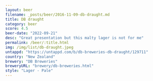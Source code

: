 ```yaml
---
layout: beer
filename: _posts/beer/2016-11-09-db-draught.md
title: DB draught
category: beer
score: 4.5
beer-date: "2022-09-21"
desc: "Great presentation but this malty lager is not for me"
permalink: /beer/:title.html
img: /img/list/db-draught.jpeg
untappd: "https://untappd.com/b/db-breweries-db-draught/129711"
country: "New Zealand"
brewery: "DB Breweries"
breweryURL: "brewery/db-breweries.html"
style: "Lager - Pale"
---
```

